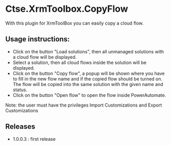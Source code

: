 # Ctse.XrmToolbox.CopyFlow

With this plugin for XrmToolBox you can easily copy a cloud flow.

## Usage instructions:
* Click on the button "Load solutions", then all unmanaged solutions with a cloud flow will be displayed.
* Select a solution, then all cloud flows inside the solution will be displayed.
* Click on the button "Copy flow", a popup will be shown where you have to fill in the new flow name and if the copied flow should be turned on. The flow will be copied into the same solution with the given name and status.
* Click on the button "Open flow" to open the flow inside PowerAutomate.

Note: the user must have the privileges Import Customizations and Export Customizations

## Releases
* 1.0.0.3 : first release
